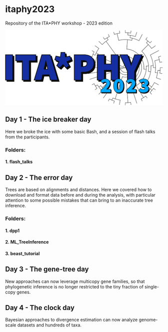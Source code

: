 # itaphy2023
Repository of the ITA*PHY workshop - 2023 edition

<img src="./images/itaphylogo.svg">

## Day 1 - The ice breaker day
Here we broke the ice with some basic Bash, and a session of flash talks from the participants.
### Folders:
#### 1. flash_talks

## Day 2 - The error day
Trees are based on alignments and distances. Here we covered how to download and format data before and during the analysis, with particular attention to some possible mistakes that can bring to an inaccurate tree inference.
### Folders:
#### 1. dpp1
#### 2. ML_TreeInference
#### 3. beast_tutorial

## Day 3 - The gene-tree day
New approaches can now leverage multicopy gene families, so that phylogenetic inference is no longer restricted to the tiny fraction of single-copy genes.

## Day 4 - The clock day
Bayesian approaches to divergence estimation can now analyze genome-scale datasets and hundreds of taxa.
